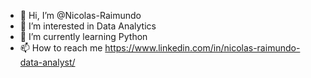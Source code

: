 - 👋 Hi, I’m @Nicolas-Raimundo
- 👀 I’m interested in Data Analytics
- 🌱 I’m currently learning Python
- 📫 How to reach me https://www.linkedin.com/in/nicolas-raimundo-data-analyst/

<!---
Nicolas-Raimundo/Nicolas-Raimundo is a ✨ special ✨ repository because its `README.md` (this file) appears on your GitHub profile.
You can click the Preview link to take a look at your changes.
--->
